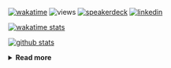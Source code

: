 [![wakatime](https://wakatime.com/badge/user/ddf27f94-292a-4343-b7eb-1143a4c6cf87.svg)](https://wakatime.com/@ddf27f94-292a-4343-b7eb-1143a4c6cf87)
![views](https://komarev.com/ghpvc/?username=chck&color=blueviolet)
[![speakerdeck](https://img.shields.io/badge/Speaker_Deck-chck-8a2be2?style=flat-square&logo=speaker-deck)](https://speakerdeck.com/chck)
[![linkedin](https://img.shields.io/badge/LinkedIn-chck-8a2be2?style=flat-square&logo=linkedin)](https://www.linkedin.com/in/chck/)

[![wakatime stats](https://github-readme-stats-nine-umber-51.vercel.app/api/wakatime?username=chck&layout=compact&count_private=true&hide_title=true&hide=Other&theme=buefy&langs_count=14)](https://wakatime.com/@chck?rank=me)

[![github stats](https://github-readme-stats-nine-umber-51.vercel.app/api?username=chck&count_private=true&show_icons=true&hide_title=true&theme=buefy)](https://github.com/anuraghazra/github-readme-stats)

<details>
  <summary><b>Read more</b></summary>
  <br>

  <!--START_SECTION:waka-->
**🐱 My GitHub Data** 

> 📦 133.1 kB Used in GitHub's Storage 
 > 
> 🏆 770 Contributions in the Year 2025
 > 
> 💼 Opted to Hire
 > 
> 📜 133 Public Repositories 
 > 
> 🔑 24 Private Repositories 
 > 
**I'm a Night 🦉** 

```text
🌞 Morning                1701 commits        █████░░░░░░░░░░░░░░░░░░░░   19.18 % 
🌆 Daytime                2631 commits        ███████░░░░░░░░░░░░░░░░░░   29.67 % 
🌃 Evening                2376 commits        ███████░░░░░░░░░░░░░░░░░░   26.79 % 
🌙 Night                  2161 commits        ██████░░░░░░░░░░░░░░░░░░░   24.37 % 
```
📅 **I'm Most Productive on Thursday** 

```text
Monday                   1485 commits        ████░░░░░░░░░░░░░░░░░░░░░   16.74 % 
Tuesday                  1544 commits        ████░░░░░░░░░░░░░░░░░░░░░   17.41 % 
Wednesday                1720 commits        █████░░░░░░░░░░░░░░░░░░░░   19.39 % 
Thursday                 1909 commits        █████░░░░░░░░░░░░░░░░░░░░   21.52 % 
Friday                   951 commits         ███░░░░░░░░░░░░░░░░░░░░░░   10.72 % 
Saturday                 533 commits         ██░░░░░░░░░░░░░░░░░░░░░░░   06.01 % 
Sunday                   727 commits         ██░░░░░░░░░░░░░░░░░░░░░░░   08.20 % 
```


📊 **This Week I Spent My Time On** 

```text
💬 Programming Languages: 
Other                    18 hrs              █████████████████░░░░░░░░   69.87 % 
Python                   3 hrs 37 mins       ████░░░░░░░░░░░░░░░░░░░░░   14.07 % 
Markdown                 1 hr 28 mins        █░░░░░░░░░░░░░░░░░░░░░░░░   05.72 % 
Terraform                36 mins             █░░░░░░░░░░░░░░░░░░░░░░░░   02.38 % 
TOML                     33 mins             █░░░░░░░░░░░░░░░░░░░░░░░░   02.18 % 

🔥 Editors: 
Chrome                   22 hrs 21 mins      ██████████████████████░░░   86.74 % 
PyCharm                  2 hrs 20 mins       ██░░░░░░░░░░░░░░░░░░░░░░░   09.07 % 
Neovim                   49 mins             █░░░░░░░░░░░░░░░░░░░░░░░░   03.22 % 
RustRover                13 mins             ░░░░░░░░░░░░░░░░░░░░░░░░░   00.90 % 
Zed                      1 min               ░░░░░░░░░░░░░░░░░░░░░░░░░   00.07 % 
```

**I Mostly Code in Python** 

```text
Python                   47 repos            ████████░░░░░░░░░░░░░░░░░   33.57 % 
Jupyter Notebook         19 repos            ███░░░░░░░░░░░░░░░░░░░░░░   13.57 % 
Ruby                     11 repos            ██░░░░░░░░░░░░░░░░░░░░░░░   07.86 % 
HCL                      6 repos             █░░░░░░░░░░░░░░░░░░░░░░░░   04.29 % 
TypeScript               6 repos             █░░░░░░░░░░░░░░░░░░░░░░░░   04.29 % 
```



**Timeline**

![Lines of Code chart](https://raw.githubusercontent.com/chck/chck/main/assets/bar_graph.png)


 Last Updated on 2025-09-16 02:00 UTC
<!--END_SECTION:waka-->
</details>

